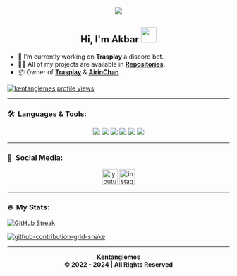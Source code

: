 <div align="center" style"border-radius:15px">
  <a href="https://saweria.co/aprilioakbar" title="Discord Server" target="_blank">
    <img src="https://media.discordapp.net/attachments/1235904997905137756/1283363827546587146/discord-wumpu.gif?ex=66e2b934&is=66e167b4&hm=6c935269bb6298301d37f74adb4cd18b4b9eda99b1170285c2673303a3969c00&" style"width: 10%;border-radius:15px">
  </a>
</div>

## <div align="center">Hi, I'm Akbar </b><img src="https://media.giphy.com/media/hvRJCLFzcasrR4ia7z/giphy.gif" width="35"></h1>

- 🧰 I’m currently working on **Trasplay** a discord bot.
- 👨‍💻 All of my projects are available in **[Repositories](https://github.com/kentanglemes?tab=repositories)**.
- 📦 Owner of **[Trasplay](https://github.com/kentanglemes/trasplay)** & **[AirinChan](https://github.com/kentanglemes/airinchan)**.

[![kentanglemes profile views](https://u8views.com/api/v1/github/profiles/159621234/views/day-week-month-total-count.svg)](https://saweria.co/aprilioakbar)

***

### 🛠️ &nbsp;Languages & Tools:

<div align="center">
    <img src="https://img.shields.io/badge/-JavaScript-F7DF1E?logo=javascript&logoColor=000&style=for-the-badge" />
    <img src="https://img.shields.io/badge/TypeScript-%23007ACC.svg?style=for-the-badge&logo=typescript&logoColor=white" />
    <img src="https://img.shields.io/badge/Visual%20Studio%20Code-0078d7.svg?style=for-the-badge&logo=visual-studio-code&logoColor=white" />
    <img src="https://img.shields.io/badge/-Git-F05032?logo=git&logoColor=fff&style=for-the-badge" />
    <img src="https://img.shields.io/badge/node.js-6DA55F?style=for-the-badge&logo=node.js&logoColor=white" />
    <img src= "https://img.shields.io/badge/MongoDB-%234ea94b.svg?style=for-the-badge&logo=mongodb&logoColor=white" />
</div>

***

### 🔭 &nbsp;Social Media:

<div align="center">
  </a>
  <img src="https://img.shields.io/static/v1?message=Youtube&logo=youtube&label=&color=FF0000&logoColor=white&labelColor=&style=for-the-badge" height="35" alt="youtube logo"  />
  <img src="https://img.shields.io/static/v1?message=Instagram&logo=instagram&label=&color=E4405F&logoColor=white&labelColor=&style=for-the-badge" height="35" alt="instagram logo"  />
</div>

***

### 🔥 &nbsp;My Stats:
[![GitHub Streak](https://streak-stats.demolab.com?user=kentanglemes&theme=dark)](https://saweria.co/aprilioakbar)

[![github-contribution-grid-snake](https://user-images.githubusercontent.com/89845641/218791674-c52db856-24d2-429f-8867-170c365730d1.svg)](https://saweria.co/aprilioakbar)

***

<p align="center">
    <b>
    Kentanglemes<br/>
 © 2022 - 2024 | All Rights Reserved
